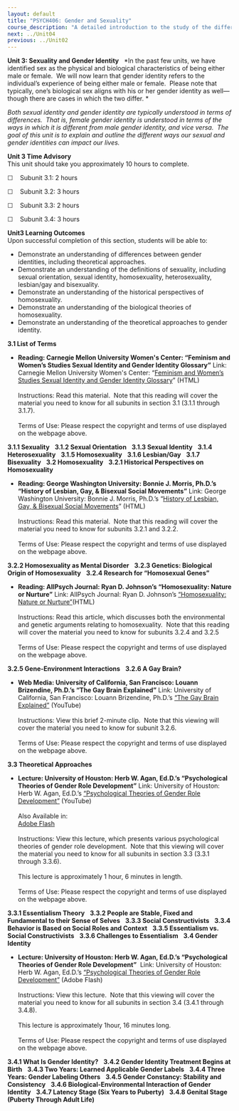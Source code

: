 ```yaml
---
layout: default
title: "PSYCH406: Gender and Sexuality"
course_description: "A detailed introduction to the study of the different ways our gender roles and sexual identities impact our lives."
next: ../Unit04
previous: ../Unit02
---
```

**Unit 3: Sexuality and Gender Identity** <span id="3"></span> 
*In the past few units, we have identified sex as the physical and
biological characteristics of being either male or female.  We will now
learn that gender identity refers to the individual’s experience of
being either male or female.  Please note that typically, one’s
biological sex aligns with his or her gender identity as well—though
there are cases in which the two differ. *  
  
 *Both sexual identity and gender identity are typically understood in
terms of differences.  That is, female gender identity is understood in
terms of the ways in which it is different from male gender identity,
and vice versa.  The goal of this unit is to explain and outline the
different ways our sexual and gender identities can impact our lives.*

**Unit 3 Time Advisory**  
This unit should take you approximately 10 hours to complete.

☐    Subunit 3.1: 2 hours

☐    Subunit 3.2: 3 hours

☐    Subunit 3.3: 2 hours

☐    Subunit 3.4: 3 hours

**Unit3 Learning Outcomes**  
Upon successful completion of this section, students will be able to:

-   Demonstrate an understanding of differences between gender
    identities, including theoretical approaches.
-   Demonstrate an understanding of the definitions of sexuality,
    including sexual orientation, sexual identity, homosexuality,
    heterosexuality, lesbian/gay and bisexuality.
-   Demonstrate an understanding of the historical perspectives of
    homosexuality.
-   Demonstrate an understanding of the biological theories of
    homosexuality.
-   Demonstrate an understanding of the theoretical approaches to gender
    identity.

**3.1 List of Terms** <span id="3.1"></span> 
-   **Reading: Carnegie Mellon University Women's Center: “Feminism and
    Women’s Studies Sexual Identity and Gender Identity Glossary”**
    Link: Carnegie Mellon University Women's Center: “[Feminism and
    Women’s Studies Sexual Identity and Gender Identity
    Glossary](http://feminism.eserver.org/sexual-gender-identity.txt)”
    (HTML)  
        
     Instructions: Read this material.  Note that this reading will
    cover the material you need to know for all subunits in section 3.1
    (3.1.1 through 3.1.7).  
        
     Terms of Use: Please respect the copyright and terms of use
    displayed on the webpage above.

**3.1.1 Sexuality** <span id="3.1.1"></span> 
**3.1.2 Sexual Orientation** <span id="3.1.2"></span> 
**3.1.3 Sexual Identity** <span id="3.1.3"></span> 
**3.1.4 Heterosexuality** <span id="3.1.4"></span> 
**3.1.5 Homosexuality** <span id="3.1.5"></span> 
**3.1.6 Lesbian/Gay** <span id="3.1.6"></span> 
**3.1.7 Bisexuality** <span id="3.1.7"></span> 
**3.2 Homosexuality** <span id="3.2"></span> 
**3.2.1 Historical Perspectives on Homosexuality** <span
id="3.2.1"></span> 
-   **Reading: George Washington University: Bonnie J. Morris, Ph.D.’s
    “History of Lesbian, Gay, & Bisexual Social Movements”**
    Link: George Washington University: Bonnie J. Morris, Ph.D.’s
    “[History of Lesbian, Gay, & Bisexual Social
    Movements](http://www.apa.org/pi/lgbt/resources/history.aspx)”
    (HTML)  
        
     Instructions: Read this material.  Note that this reading will
    cover the material you need to know for subunits 3.2.1 and 3.2.2.  
        
     Terms of Use: Please respect the copyright and terms of use
    displayed on the webpage above.

**3.2.2 Homosexuality as Mental Disorder** <span id="3.2.2"></span> 
**3.2.3 Genetics: Biological Origin of Homosexuality** <span
id="3.2.3"></span> 
**3.2.4 Research for “Homosexual Genes”** <span id="3.2.4"></span> 
-   **Reading: AllPsych Journal: Ryan D. Johnson’s “Homosexuality:
    Nature or Nurture”**
    Link: AllPsych Journal: Ryan D. Johnson’s [“Homosexuality: Nature or
    Nurture”](http://allpsych.com/journal/homosexuality.html)(HTML)  
        
     Instructions: Read this article, which discusses both the
    environmental and genetic arguments relating to homosexuality.  Note
    that this reading will cover the material you need to know for
    subunits 3.2.4 and 3.2.5  
        
     Terms of Use: Please respect the copyright and terms of use
    displayed on the webpage above.

**3.2.5 Gene-Environment Interactions** <span id="3.2.5"></span> 
**3.2.6 A Gay Brain?** <span id="3.2.6"></span> 
-   **Web Media: University of California, San Francisco: Louann
    Brizendine, Ph.D.’s “The Gay Brain Explained”**
    Link: University of California, San Francisco: Louann Brizendine,
    Ph.D.’s [“The Gay Brain
    Explained”](http://www.youtube.com/watch?v=Di-wiGSF7LE) (YouTube)  
        
     Instructions: View this brief 2-minute clip.  Note that this
    viewing will cover the material you need to know for subunit
    3.2.6.   
        
     Terms of Use: Please respect the copyright and terms of use
    displayed on the webpage above.

**3.3 Theoretical Approaches** <span id="3.3"></span> 
-   **Lecture: University of Houston: Herb W. Agan, Ed.D.’s
    “Psychological Theories of Gender Role Development”**
    Link: University of Houston: Herb W. Agan, Ed.D.’s [“Psychological
    Theories of Gender Role
    Development”](http://www.youtube.com/watch?v=c3clwIZqC1g)
    (YouTube)  
        
     Also Available in:  
     [Adobe
    Flash](http://freevideolectures.com/Course/2585/Psychology-of-Gender/7)  
        
     Instructions: View this lecture, which presents various
    psychological theories of gender role development.  Note that this
    viewing will cover the material you need to know for all subunits in
    section 3.3 (3.3.1 through 3.3.6).  
        
     This lecture is approximately 1 hour, 6 minutes in length.  
        
     Terms of Use: Please respect the copyright and terms of use
    displayed on the webpage above.

**3.3.1 Essentialism Theory** <span id="3.3.1"></span> 
**3.3.2 People are Stable, Fixed and Fundamental to their Sense of
Selves** <span id="3.3.2"></span> 
**3.3.3 Social Constructivists** <span id="3.3.3"></span> 
**3.3.4 Behavior is Based on Social Roles and Context** <span
id="3.3.4"></span> 
**3.3.5 Essentialism vs. Social Constructivists** <span
id="3.3.5"></span> 
**3.3.6 Challenges to Essentialism** <span id="3.3.6"></span> 
**3.4 Gender Identity** <span id="3.4"></span> 
-   **Lecture: University of Houston: Herb W. Agan, Ed.D.’s
    “Psychological Theories of Gender Role Development”**
     Link: University of Houston: Herb W. Agan, Ed.D.’s [“Psychological
    Theories of Gender Role
    Development”](http://freevideolectures.com/Course/2585/Psychology-of-Gender/7) (Adobe
    Flash)  
        
     Instructions: View this lecture.  Note that this viewing will cover
    the material you need to know for all subunits in section 3.4 (3.4.1
    through 3.4.8).   
        
     This lecture is approximately 1hour, 16 minutes long.  
        
     Terms of Use: Please respect the copyright and terms of use
    displayed on the webpage above.

**3.4.1 What Is Gender Identity?** <span id="3.4.1"></span> 
**3.4.2 Gender Identity Treatment Begins at Birth** <span
id="3.4.2"></span> 
**3.4.3 Two Years: Learned Applicable Gender Labels** <span
id="3.4.3"></span> 
**3.4.4 Three Years: Gender Labeling Others** <span id="3.4.4"></span> 
**3.4.5 Gender Constancy: Stability and Consistency** <span
id="3.4.5"></span> 
**3.4.6 Biological-Environmental Interaction of Gender Identity** <span
id="3.4.6"></span> 
**3.4.7 Latency Stage (Six Years to Puberty)** <span id="3.4.7"></span> 
**3.4.8 Genital Stage (Puberty Through Adult Life)** <span
id="3.4.8"></span> 
